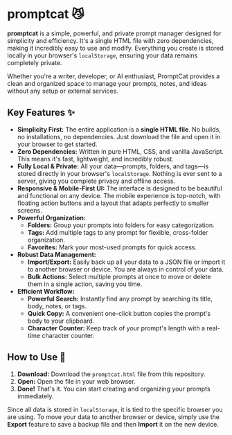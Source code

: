 # promptcat 😼

**promptcat** is a simple, powerful, and private prompt manager designed for simplicity and efficiency. It's a single HTML file with zero dependencies, making it incredibly easy to use and modify. Everything you create is stored locally in your browser's `localStorage`, ensuring your data remains completely private.

Whether you're a writer, developer, or AI enthusiast, PromptCat provides a clean and organized space to manage your prompts, notes, and ideas without any setup or external services.

## Key Features ✨

*   **Simplicity First:** The entire application is a **single HTML file**. No builds, no installations, no dependencies. Just download the file and open it in your browser to get started.
*   **Zero Dependencies:** Written in pure HTML, CSS, and vanilla JavaScript. This means it's fast, lightweight, and incredibly robust.
*   **Fully Local & Private:** All your data—prompts, folders, and tags—is stored directly in your browser's `localStorage`. Nothing is ever sent to a server, giving you complete privacy and offline access.
*   **Responsive & Mobile-First UI:** The interface is designed to be beautiful and functional on any device. The mobile experience is top-notch, with floating action buttons and a layout that adapts perfectly to smaller screens.
*   **Powerful Organization:**
    *   **Folders:** Group your prompts into folders for easy categorization.
    *   **Tags:** Add multiple tags to any prompt for flexible, cross-folder organization.
    *   **Favorites:** Mark your most-used prompts for quick access.
*   **Robust Data Management:**
    *   **Import/Export:** Easily back up all your data to a JSON file or import it to another browser or device. You are always in control of your data.
    *   **Bulk Actions:** Select multiple prompts at once to move or delete them in a single action, saving you time.
*   **Efficient Workflow:**
    *   **Powerful Search:** Instantly find any prompt by searching its title, body, notes, or tags.
    *   **Quick Copy:** A convenient one-click button copies the prompt's body to your clipboard.
    *   **Character Counter:** Keep track of your prompt's length with a real-time character counter.

## How to Use 🚀

1.  **Download:** Download the `promptcat.html` file from this repository.
2.  **Open:** Open the file in your web browser.
3.  **Done!** That's it. You can start creating and organizing your prompts immediately.

Since all data is stored in `localStorage`, it is tied to the specific browser you are using. To move your data to another browser or device, simply use the **Export** feature to save a backup file and then **Import** it on the new device.

